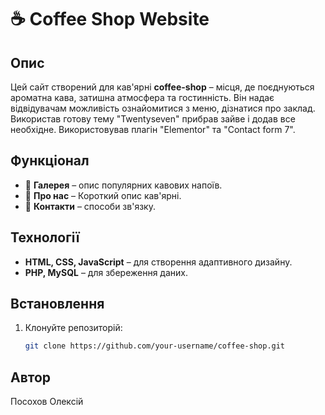 # ☕ Coffee Shop Website

## Опис
Цей сайт створений для кав'ярні **coffee-shop** – місця, де поєднуються ароматна кава, затишна атмосфера та гостинність. Він надає відвідувачам можливість ознайомитися з меню, дізнатися про заклад.  
Використав готову тему "Twentyseven" прибрав зайве і додав все необхідне. Використовував плагін "Elementor" та "Contact form 7". 

## Функціонал
- 📖 **Галерея** – опис популярних кавових напоїв.
- 🏡 **Про нас** – Короткий опис кав'ярні.
- 📍 **Контакти** – способи зв'язку.


## Технології
- **HTML, CSS, JavaScript** – для створення адаптивного дизайну.
- **PHP, MySQL** – для збереження даних.

## Встановлення
1. Клонуйте репозиторій:
   ```sh
   git clone https://github.com/your-username/coffee-shop.git
   ```

## Автор
Посохов Олексій
